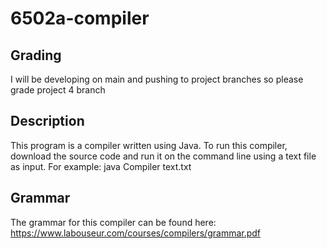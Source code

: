 # 6502a-compiler
## Grading
I will be developing on main and pushing to project branches so please grade project 4 branch

## Description
This program is a compiler written using Java. To run this compiler, download the source code and run it on the command line using a text file as input. For example:
java Compiler text.txt

## Grammar
The grammar for this compiler can be found here: https://www.labouseur.com/courses/compilers/grammar.pdf


